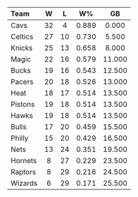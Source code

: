 | Team                             |  W  |  L  |  W%   |   GB   |
|:---------------------------------|:---:|:---:|:-----:|:------:|
| [](/r/clevelandcavs) Cavs        | 32  |  4  | 0.889 | 0.000  |
| [](/r/bostonceltics) Celtics     | 27  | 10  | 0.730 | 5.500  |
| [](/r/nyknicks) Knicks           | 25  | 13  | 0.658 | 8.000  |
| [](/r/orlandomagic) Magic        | 22  | 16  | 0.579 | 11.000 |
| [](/r/mkebucks) Bucks            | 19  | 16  | 0.543 | 12.500 |
| [](/r/pacers) Pacers             | 20  | 18  | 0.526 | 13.000 |
| [](/r/heat) Heat                 | 18  | 17  | 0.514 | 13.500 |
| [](/r/detroitpistons) Pistons    | 19  | 18  | 0.514 | 13.500 |
| [](/r/atlantahawks) Hawks        | 19  | 18  | 0.514 | 13.500 |
| [](/r/chicagobulls) Bulls        | 17  | 20  | 0.459 | 15.500 |
| [](/r/sixers) Philly             | 15  | 20  | 0.429 | 16.500 |
| [](/r/gonets) Nets               | 13  | 24  | 0.351 | 19.500 |
| [](/r/charlottehornets) Hornets  |  8  | 27  | 0.229 | 23.500 |
| [](/r/torontoraptors) Raptors    |  8  | 29  | 0.216 | 24.500 |
| [](/r/washingtonwizards) Wizards |  6  | 29  | 0.171 | 25.500 |